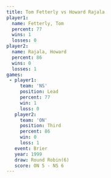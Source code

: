 ```yaml
---
title: Tom Fetterly vs Howard Rajala
player1:              
  name: Fetterly, Tom 
  percent: 77         
  wins: 1             
  losses: 0           
player2:              
  name: Rajala, Howard
  percent: 86         
  wins: 0             
  losses: 1           
games:
 - player1:        
     team: 'NS'    
     position: Lead
     percent: 77   
     win: 1        
     loss: 0       
   player2:         
     team: 'ON'     
     position: Third
     percent: 86    
     win: 0         
     loss: 1        
   event: Brier        
   year: 1999          
   draw: Round Robin(6)
   score: ON 5 - NS 6  
---
```

